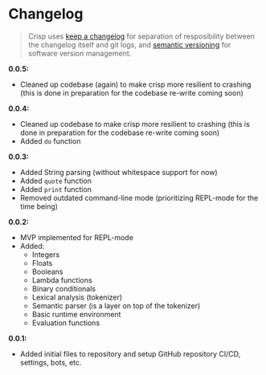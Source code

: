# Changelog

> Crisp uses [keep a changelog](https://keepachangelog.com/en/1.0.0/) for separation of resposibility between the changelog itself and git logs, and [semantic versioning](https://semver.org/) for software version management.

**0.0.5:**
- Cleaned up codebase (again) to make crisp more resilient to crashing (this is done in preparation for the codebase re-write coming soon)

**0.0.4:**
- Cleaned up codebase to make crisp more resilient to crashing (this is done in preparation for the codebase re-write coming soon)
- Added `do` function

**0.0.3:**
- Added String parsing (without whitespace support for now)
- Added `quote` function
- Added `print` function
- Removed outdated command-line mode (prioritizing REPL-mode for the time being)

**0.0.2:**
- MVP implemented for REPL-mode
- Added:
  - Integers
  - Floats
  - Booleans
  - Lambda functions
  - Binary conditionals
  - Lexical analysis (tokenizer)
  - Semantic parser (is a layer on top of the tokenizer)
  - Basic runtime environment
  - Evaluation functions

**0.0.1:**
- Added initial files to repository and setup GitHub repository CI/CD, settings, bots, etc.
